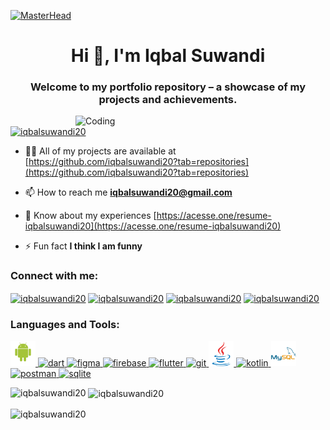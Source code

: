 [![MasterHead](https://1.bp.blogspot.com/-7A4WynwLsMw/XbBpCXG8fHI/AAAAAAAAMt4/uOa1bpLskYgrwGbllhSu2SDj_Mig8SXJQCLcBGAsYHQ/s1600/2000_600px.gif)](https://linktr.ee/iqbalsuwandi20?fbclid=PAZXh0bgNhZW0CMTEAAaZ2OQliGr_JLk9m5n-u1O8xpwIhsnhEEUQtu0paK1AM6_quEqY39u4x7uE_aem_nUBeR53Q2lCC08YSDG8aXw)
<h1 align="center">Hi 👋, I'm Iqbal Suwandi</h1>
<h3 align="center">Welcome to my portfolio repository – a showcase of my projects and achievements.</h3>
<image align="right" alt="Coding" width="400" src="https://cdn.dribbble.com/users/1162077/screenshots/3848914/programmer.gif">


<p align="left"> <a href="https://twitter.com/iqbalsuwandi20" target="blank"><img src="https://img.shields.io/twitter/follow/iqbalsuwandi20?logo=twitter&style=for-the-badge" alt="iqbalsuwandi20" /></a> </p>

- 👨‍💻 All of my projects are available at [https://github.com/iqbalsuwandi20?tab=repositories](https://github.com/iqbalsuwandi20?tab=repositories)

- 📫 How to reach me **iqbalsuwandi20@gmail.com**

- 📄 Know about my experiences [https://acesse.one/resume-iqbalsuwandi20](https://acesse.one/resume-iqbalsuwandi20)

- ⚡ Fun fact **I think I am funny**

<h3 align="left">Connect with me:</h3>
<p align="left">
<a href="https://twitter.com/iqbalsuwandi20" target="blank"><img align="center" src="https://raw.githubusercontent.com/rahuldkjain/github-profile-readme-generator/master/src/images/icons/Social/twitter.svg" alt="iqbalsuwandi20" height="30" width="40" /></a>
<a href="https://linkedin.com/in/iqbalsuwandi20" target="blank"><img align="center" src="https://raw.githubusercontent.com/rahuldkjain/github-profile-readme-generator/master/src/images/icons/Social/linked-in-alt.svg" alt="iqbalsuwandi20" height="30" width="40" /></a>
<a href="https://fb.com/iqbalsuwandi20" target="blank"><img align="center" src="https://raw.githubusercontent.com/rahuldkjain/github-profile-readme-generator/master/src/images/icons/Social/facebook.svg" alt="iqbalsuwandi20" height="30" width="40" /></a>
<a href="https://instagram.com/iqbalsuwandi20" target="blank"><img align="center" src="https://raw.githubusercontent.com/rahuldkjain/github-profile-readme-generator/master/src/images/icons/Social/instagram.svg" alt="iqbalsuwandi20" height="30" width="40" /></a>
</p>

<h3 align="left">Languages and Tools:</h3>
<p align="left"> <a href="https://developer.android.com" target="_blank" rel="noreferrer"> <img src="https://raw.githubusercontent.com/devicons/devicon/master/icons/android/android-original-wordmark.svg" alt="android" width="40" height="40"/> </a> <a href="https://dart.dev" target="_blank" rel="noreferrer"> <img src="https://www.vectorlogo.zone/logos/dartlang/dartlang-icon.svg" alt="dart" width="40" height="40"/> </a> <a href="https://www.figma.com/" target="_blank" rel="noreferrer"> <img src="https://www.vectorlogo.zone/logos/figma/figma-icon.svg" alt="figma" width="40" height="40"/> </a> <a href="https://firebase.google.com/" target="_blank" rel="noreferrer"> <img src="https://www.vectorlogo.zone/logos/firebase/firebase-icon.svg" alt="firebase" width="40" height="40"/> </a> <a href="https://flutter.dev" target="_blank" rel="noreferrer"> <img src="https://www.vectorlogo.zone/logos/flutterio/flutterio-icon.svg" alt="flutter" width="40" height="40"/> </a> <a href="https://git-scm.com/" target="_blank" rel="noreferrer"> <img src="https://www.vectorlogo.zone/logos/git-scm/git-scm-icon.svg" alt="git" width="40" height="40"/> </a> <a href="https://www.java.com" target="_blank" rel="noreferrer"> <img src="https://raw.githubusercontent.com/devicons/devicon/master/icons/java/java-original.svg" alt="java" width="40" height="40"/> </a> <a href="https://kotlinlang.org" target="_blank" rel="noreferrer"> <img src="https://www.vectorlogo.zone/logos/kotlinlang/kotlinlang-icon.svg" alt="kotlin" width="40" height="40"/> </a> <a href="https://www.mysql.com/" target="_blank" rel="noreferrer"> <img src="https://raw.githubusercontent.com/devicons/devicon/master/icons/mysql/mysql-original-wordmark.svg" alt="mysql" width="40" height="40"/> </a> <a href="https://postman.com" target="_blank" rel="noreferrer"> <img src="https://www.vectorlogo.zone/logos/getpostman/getpostman-icon.svg" alt="postman" width="40" height="40"/> </a> <a href="https://www.sqlite.org/" target="_blank" rel="noreferrer"> <img src="https://www.vectorlogo.zone/logos/sqlite/sqlite-icon.svg" alt="sqlite" width="40" height="40"/> </a> </p>

<p><img align="left" src="https://github-readme-stats.vercel.app/api/top-langs?username=iqbalsuwandi20&show_icons=true&locale=en&layout=compact" alt="iqbalsuwandi20" /></p>

<p>&nbsp;<img align="center" src="https://github-readme-stats.vercel.app/api?username=iqbalsuwandi20&show_icons=true&locale=en" alt="iqbalsuwandi20" /></p>

<p><img align="center" src="https://github-readme-streak-stats.herokuapp.com/?user=iqbalsuwandi20&" alt="iqbalsuwandi20" /></p>
